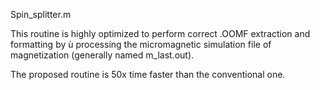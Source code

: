 Spin_splitter.m

This routine is highly optimized to perform correct .OOMF extraction and formatting by ù
processing the micromagnetic simulation file of magnetization (generally named m_last.out).

The proposed routine is 50x time faster than the conventional one.
